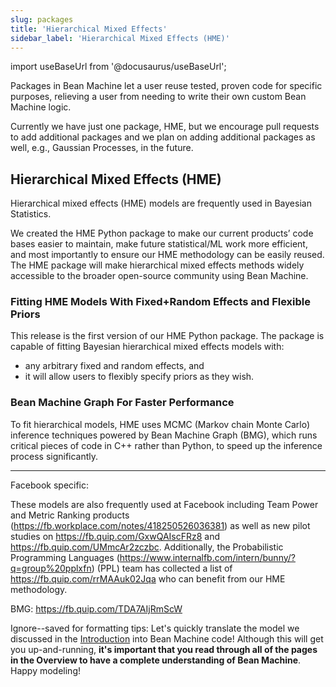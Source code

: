 ```yaml
---
slug: packages
title: 'Hierarchical Mixed Effects'
sidebar_label: 'Hierarchical Mixed Effects (HME)'
---
```

import useBaseUrl from '@docusaurus/useBaseUrl';

<!-- @import "../../header.md" -->

Packages in Bean Machine let a user reuse tested, proven code for specific purposes, relieving a user from needing to write their own custom Bean Machine logic.

Currently we have just one package, HME, but we encourage pull requests to add additional packages and we plan on adding additional packages as well, e.g., Gaussian Processes, in the future.

## Hierarchical Mixed Effects (HME)

Hierarchical mixed effects (HME) models are frequently used in Bayesian Statistics.

We created the HME Python package to make our current products’ code bases easier to maintain, make future statistical/ML work more efficient, and most importantly to ensure our HME methodology can be easily reused. The HME package will make hierarchical mixed effects methods widely accessible to the broader open-source community using Bean Machine.

### Fitting HME Models With Fixed+Random Effects and Flexible Priors
This release is the first version of our HME Python package. The package is capable of fitting Bayesian hierarchical mixed effects models with:
- any arbitrary fixed and random effects, and
- it will allow users to flexibly specify priors as they wish.

### Bean Machine Graph For Faster Performance
To fit hierarchical models, HME uses MCMC (Markov chain Monte Carlo) inference techniques powered by Bean Machine Graph (BMG), which runs critical pieces of code in C++ rather than Python, to speed up the inference process significantly.



-----------




Facebook specific:

 These models are also frequently used at Facebook including Team Power and Metric Ranking products (https://fb.workplace.com/notes/418250526036381) as well as new pilot studies on https://fb.quip.com/GxwQAIscFRz8 and https://fb.quip.com/UMmcAr2zczbc. Additionally, the Probabilistic Programming Languages (https://www.internalfb.com/intern/bunny/?q=group%20pplxfn) (PPL) team has collected a list of https://fb.quip.com/rrMAAuk02Jqa who can benefit from our HME methodology.

BMG: https://fb.quip.com/TDA7AIjRmScW

Ignore--saved for formatting tips:
Let's quickly translate the model we discussed in the [Introduction](../introduction/introduction.md) into Bean Machine code! Although this will get you up-and-running, **it's important that you read through all of the pages in the Overview to have a complete understanding of Bean Machine**. Happy modeling!
